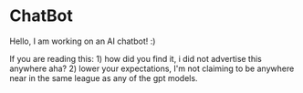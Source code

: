 # ChatBot

Hello, I am working on an AI chatbot! :)

If you are reading this: 
      1) how did you find it, i did not advertise this anywhere aha? 
      2) lower your expectations, I'm not claiming to be anywhere near in the same league as any of the gpt models.

